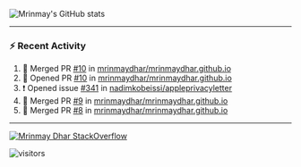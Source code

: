 ![Mrinmay's GitHub stats](https://github-readme-stats.vercel.app/api?username=mrinmaydhar&count_private=true&show_icons=true&theme=dark)

---

### :zap: Recent Activity

<!--START_SECTION:activity-->
1. 🎉 Merged PR [#10](https://github.com/mrinmaydhar/mrinmaydhar.github.io/pull/10) in [mrinmaydhar/mrinmaydhar.github.io](https://github.com/mrinmaydhar/mrinmaydhar.github.io)
2. 💪 Opened PR [#10](https://github.com/mrinmaydhar/mrinmaydhar.github.io/pull/10) in [mrinmaydhar/mrinmaydhar.github.io](https://github.com/mrinmaydhar/mrinmaydhar.github.io)
3. ❗️ Opened issue [#341](https://github.com/nadimkobeissi/appleprivacyletter/issues/341) in [nadimkobeissi/appleprivacyletter](https://github.com/nadimkobeissi/appleprivacyletter)
4. 🎉 Merged PR [#9](https://github.com/mrinmaydhar/mrinmaydhar.github.io/pull/9) in [mrinmaydhar/mrinmaydhar.github.io](https://github.com/mrinmaydhar/mrinmaydhar.github.io)
5. 🎉 Merged PR [#8](https://github.com/mrinmaydhar/mrinmaydhar.github.io/pull/8) in [mrinmaydhar/mrinmaydhar.github.io](https://github.com/mrinmaydhar/mrinmaydhar.github.io)
<!--END_SECTION:activity-->

---

[![Mrinmay Dhar StackOverflow](https://github-readme-stackoverflow.vercel.app/?userID=5726675&theme=dark)](https://stackoverflow.com/users/5726675/mrinmay-dhar)

![visitors](https://visitor-badge.glitch.me/badge?page_id=mrinmaydhar.mrinmaydhar)
